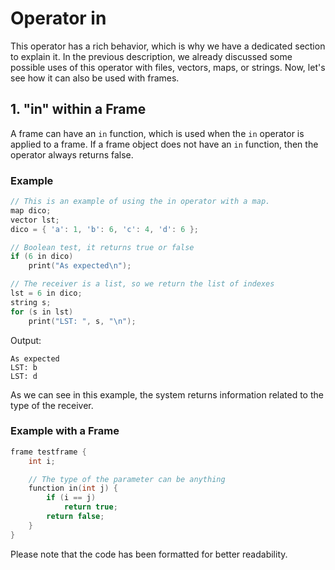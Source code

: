 # Operator in

This operator has a rich behavior, which is why we have a dedicated section to explain it. In the previous description, we already discussed some possible uses of this operator with files, vectors, maps, or strings. Now, let's see how it can also be used with frames.

## 1. "in" within a Frame

A frame can have an `in` function, which is used when the `in` operator is applied to a frame. If a frame object does not have an `in` function, then the operator always returns false.

### Example

```cpp
// This is an example of using the in operator with a map.
map dico;
vector lst;
dico = { 'a': 1, 'b': 6, 'c': 4, 'd': 6 };

// Boolean test, it returns true or false
if (6 in dico)
    print("As expected\n");

// The receiver is a list, so we return the list of indexes
lst = 6 in dico;
string s;
for (s in lst)
    print("LST: ", s, "\n");
```

Output:
```
As expected
LST: b
LST: d
```

As we can see in this example, the system returns information related to the type of the receiver.

### Example with a Frame

```cpp
frame testframe {
    int i;

    // The type of the parameter can be anything
    function in(int j) {
        if (i == j)
            return true;
        return false;
    }
}
```

Please note that the code has been formatted for better readability.